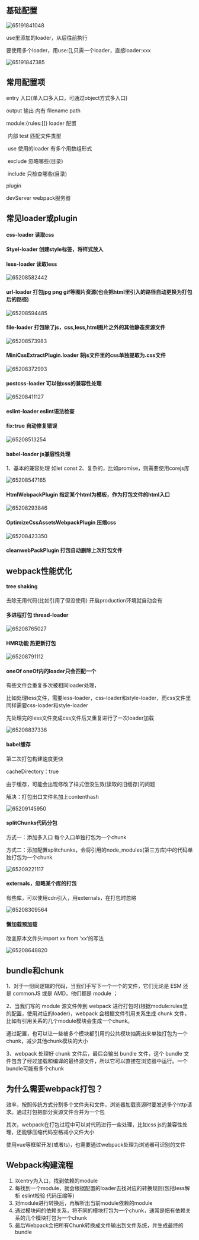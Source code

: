 ## 基础配置

![65191841048](WebPack尚硅谷.assets/1651918410486.png)

use里添加的loader，从后往前执行

要使用多个loader，用use:[],只需一个loader，直接loader:xxx

![65191847385](WebPack尚硅谷.assets/1651918473850.png)

## 常用配置项

entry 入口(单入口多入口，可通过object方式多入口)

output 输出 内有 filename  path

module:{rules:[]} loader 配置  

​        内部 test  匹配文件类型

​                  use 使用的loader 有多个用数组形式

​       		   exclude 忽略哪些(目录)

​		   include 只检查哪些(目录)

plugin

devServer webpack服务器

## 常见loader或plugin

#### css-loader 读取css

#### Styel-loader 创建style标签，将样式放入

#### less-loader  读取less

![65208582442](WebPack尚硅谷.assets/1652085824422.png)

#### url-loader  打包jpg png gif等图片资源(也会把html里引入的路径自动更换为打包后的路径)

![65208594485](WebPack尚硅谷.assets/1652085944859.png)

#### file-loader 打包除了js，css,less,html图片之外的其他静态资源文件

![65208573983](../%E7%AC%94%E8%AE%B0/WebPack%E5%B0%9A%E7%A1%85%E8%B0%B7.assets/1652085739835.png)





#### MiniCssExtractPlugin.loader 将js文件里的css单独提取为.css文件

![65208372993](WebPack尚硅谷.assets/1652083729934.png)

#### postcss-loader 可以做css的兼容性处理

![65208411127](WebPack尚硅谷.assets/1652084111271.png)

#### eslint-loader   eslint语法检查

#### fix:true 自动修复错误

![65208513254](WebPack尚硅谷.assets/1652085132541.png)

#### babel-loader  js兼容性处理  

1、基本的兼容处理 如let const 2、复杂的，比如promise，则需要使用corejs库

![65208547165](WebPack尚硅谷.assets/1652085471654.png)

#### HtmlWebpackPlugin  指定某个html为模板，作为打包文件的html入口

![65208293846](../%E7%AC%94%E8%AE%B0/WebPack%E5%B0%9A%E7%A1%85%E8%B0%B7.assets/1652082938462.png)

#### OptimizeCssAssetsWebpackPlugin  压缩css

![65208423350](../%E7%AC%94%E8%AE%B0/WebPack%E5%B0%9A%E7%A1%85%E8%B0%B7.assets/1652084233505.png)

#### cleanwebPackPlugin 打包自动删除上次打包文件

## webpack性能优化

#### tree shaking  

去除无用代码(比如引用了但没使用)  开启production环境就自动会有



#### 多进程打包 thread-loader

![65208765027](WebPack尚硅谷.assets/1652087650272.png)

#### HMR功能 热更新打包

![65208791112](WebPack尚硅谷.assets/1652087911123.png)

#### oneOf  oneOf内的loader只会匹配一个

有些文件会重复多次被相同loader处理，

比如处理less文件，需要less-loader，css-loader和style-loader，而css文件里同样需要css-loader和style-loader

先处理完的less文件变成css文件后又重复进行了一次loader加载

![65208837336](WebPack尚硅谷.assets/1652088373361.png)

#### babel缓存 

第二次打包构建速度更快

cacheDirectory：true

由于缓存，可能会出现修改了样式但没生效(读取的旧缓存)的问题

解决：打包出口文件名加上contenthash

![65209145950](WebPack尚硅谷.assets/1652091459501.png)

#### splitChunks代码分包

方式一：添加多入口 每个入口单独打包为一个chunk

方式二：添加配置splitchunks，会将引用的node_modules(第三方库)中的代码单独打包为一个chunk

![65209221117](WebPack尚硅谷.assets/1652092211178.png)



#### externals，忽略某个库的打包

有些库，可以使用cdn引入，用externals，在打包时忽略

![65208309564](WebPack尚硅谷.assets/1652083095640.png)

#### 懒加载预加载

改变原本文件头import xx from ‘xx’的写法

![65208648820](WebPack尚硅谷.assets/1652086488202.png)

## bundle和chunk

1、对于一份同逻辑的代码，当我们手写下一个一个的文件，它们无论是 ESM 还是 commonJS 或是 AMD，他们都是 module ；

2、当我们写的 module 源文件传到 webpack 进行打包时(根据module:rules里的配置，使用对应的loader)，webpack 会根据文件引用关系生成 chunk 文件，比如有引用关系的几个module模块会生成一个chunk。

通过配置，也可以让一些被多个模块都引用的公共模块抽离出来单独打包为一个chunk，减少其他chunk模块的大小

3、webpack 处理好 chunk 文件后，最后会输出 bundle 文件，这个 bundle 文件包含了经过加载和编译的最终源文件，所以它可以直接在浏览器中运行。一个bundle可能有多个chunk

## 为什么需要webpack打包？

效率，按照传统方式分割多个文件夹和文件，浏览器加载资源时要发送多个http请求。通过打包把部分资源文件合并为一个包

其次，webpack在打包过程中可以对代码进行一些处理，比如css js的兼容性处理，还能够压缩代码空格减小文件大小

使用vue等框架开发(或者ts)，也需要通过webpack处理为浏览器可识别的文件

## Webpack构建流程

1. 以entry为入口，找到依赖的module
2. 每找到一个module，就会根据配置的loader去找对应的转换规则(包括less解析 eslint校验 代码压缩等)
3. 对module进行转换后，再解析出当前module依赖的module
4. 通过模块间的依赖关系，将不同的模块打包为一个chunk，通常是把有依赖关系的几个模块打包为一个chunk
5. 最后Webpack会把所有Chunk转换成文件输出到文件系统，并生成最终的bundle